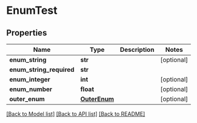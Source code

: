 # EnumTest


## Properties
Name | Type | Description | Notes
------------ | ------------- | ------------- | -------------
**enum_string** | **str** |  | [optional] 
**enum_string_required** | **str** |  | 
**enum_integer** | **int** |  | [optional] 
**enum_number** | **float** |  | [optional] 
**outer_enum** | [**OuterEnum**](OuterEnum.md) |  | [optional] 

[[Back to Model list]](../README.md#documentation-for-models) [[Back to API list]](../README.md#documentation-for-api-endpoints) [[Back to README]](../README.md)


